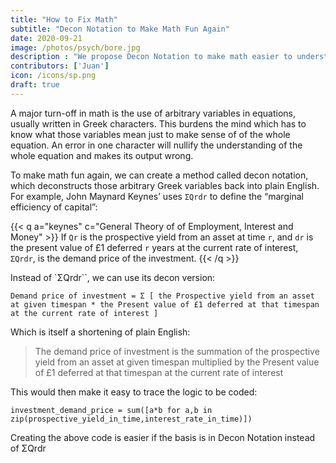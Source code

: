 ```yaml
---
title: "How to Fix Math"
subtitle: "Decon Notation to Make Math Fun Again"
date: 2020-09-21
image: /photos/psych/bore.jpg
description : "We propose Decon Notation to make math easier to understand"
contributors: ['Juan']
icon: /icons/sp.png
draft: true
---
```



A major turn-off in math is the use of arbitrary variables in equations, usually written in Greek characters. This burdens the mind which has to know what those variables mean just to make sense of of the whole equation. An error in one character will nullify the understanding of the whole equation and makes its output wrong.

To make math fun again, we can create a method called decon notation, which deconstructs those arbitrary Greek variables back into plain English. For example, John Maynard Keynes’ uses `ΣQrdr` to define the “marginal efficiency of capital”:


{{< q a="keynes" c="General Theory of of Employment, Interest and Money" >}}
If `Qr` is the prospective yield from an asset at time `r`, and `dr` is the present value of £1 deferred `r` years at the current rate of interest, `ΣQrdr`, is the demand price of the investment.
{{< /q >}}


Instead of `ΣQrdr``, we can use its decon version:

`Demand price of investment = Σ [ the Prospective yield from an asset at given timespan * the Present value of £1 deferred at that timespan at the current rate of interest ]`

Which is itself a shortening of plain English:

> The demand price of investment is the summation of the prospective yield from an asset at given timespan multiplied by the Present value of £1 deferred at that timespan at the current rate of interest

This would then make it easy to trace the logic to be coded:

`investment_demand_price = sum([a*b for a,b in zip(prospective_yield_in_time,interest_rate_in_time)])`

Creating the above code is easier if the basis is in Decon Notation instead of ΣQrdr
